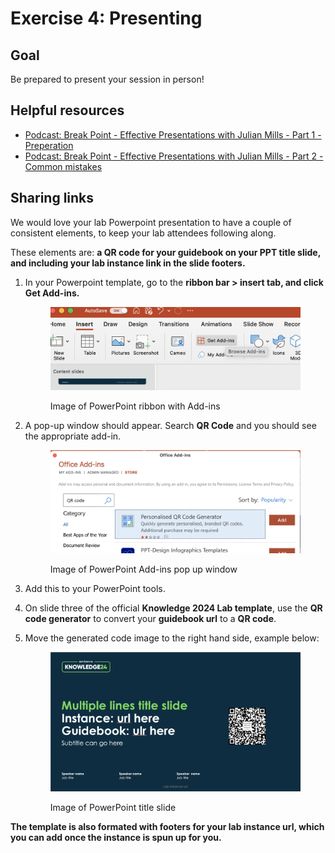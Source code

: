 # Exercise 4: Presenting

## Goal

Be prepared to present your session in person!

## Helpful resources

* [Podcast: Break Point - Effective Presentations with Julian Mills - Part 1 - Preperation](https://omny.fm/shows/break-point/effective-presentations-with-julian-mills-part-1-p)
* [Podcast: Break Point - Effective Presentations with Julian Mills - Part 2 - Common mistakes](https://omny.fm/shows/break-point/break-point-034)

## Sharing links

We would love your lab Powerpoint presentation to have a couple of consistent elements, to keep your lab attendees following along.

These elements are: **a QR code for your guidebook on your PPT title slide, and including your lab instance link in the slide footers.**&#x20;

&#x20;

1.  &#x20;In your Powerpoint template, go to the **ribbon bar > insert tab, and click Get Add-ins.**

    <figure><img src=".gitbook/assets/image (16).png" alt=""><figcaption><p>Image of PowerPoint ribbon with Add-ins</p></figcaption></figure>
2.  A pop-up window should appear. Search **QR Code** and you should see the appropriate add-in.

    <div align="left">

    <figure><img src=".gitbook/assets/image (17).png" alt="" width="563"><figcaption><p>Image of PowerPoint Add-ins pop up window</p></figcaption></figure>

    </div>
3. Add this to your PowerPoint tools.
4. On slide three of the official **Knowledge 2024 Lab template**, use the **QR code generator** to convert your **guidebook url** to a **QR code**.
5.  Move the generated code image to the right hand side, example below:

    <figure><img src=".gitbook/assets/image (18).png" alt=""><figcaption><p>Image of PowerPoint title slide</p></figcaption></figure>

**The template is also formated with footers for your lab instance url, which you can add once the instance is spun up for you.**

